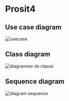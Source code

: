 # Prosit4

## Use case diagram

![usecase](https://github.com/CesiMaxime/prosit4/assets/150124033/379a758a-c6d3-4406-a8b6-f6ff58f9a5df)

## Class diagram

![diagramme de classe](https://github.com/CesiMaxime/prosit4/assets/150124033/67e624e4-9dea-4872-906c-ec4ddf796d1f)

## Sequence diagram 

![diagram sequence](https://github.com/CesiMaxime/prosit4/assets/150124033/3e51bd21-b8a5-4820-9cd2-2b87992c2b6d)

